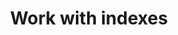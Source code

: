 ---
layout: default
title: Work with indexes
description: Guides to indexes in Firebolt. 
parent: Guides
nav_order: 5
has_toc: false
has_children: true
---